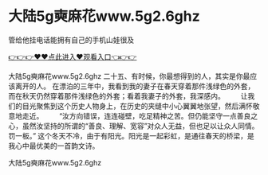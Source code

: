 # 大陆5g奭麻花www.5g2.6ghz
管给他挂电话能拥有自己的手机山娃很及

<a href="https://github.com/getmal/fdwwt/issues/2">👉👉👉♥♥点此进入♥观看入口👈👉👉</a>

大陆5g奭麻花www.5g2.6ghz	二十五、有时候，你最想得到的人，其实是你最应该离开的人。
在漂泊的三年中，我看到我的妻子在春天穿着那件浅绿色的外套，而在秋天仍然穿着那件浅绿色的外套；看着我妻子的外套，我深感内。
　　让我们的目光聚焦到这个历史人物身上，在历史的夹缝中小心翼翼地张望，然后满怀敬意地走近。
　　“汝方向错误，连连碰壁，吃足精神之苦。但仍能坚守一点善良之心，虽然汝坚持的所谓的“善良、理解、宽容”对众人无益，但也足以让众人同情。罚一板。”
这个冬天不冷，由于有阳光。阳光是一起彩虹，是通往春天的桥梁，是我心中最优美的一首韵文诗。

大陆5g奭麻花www.5g2.6ghz
